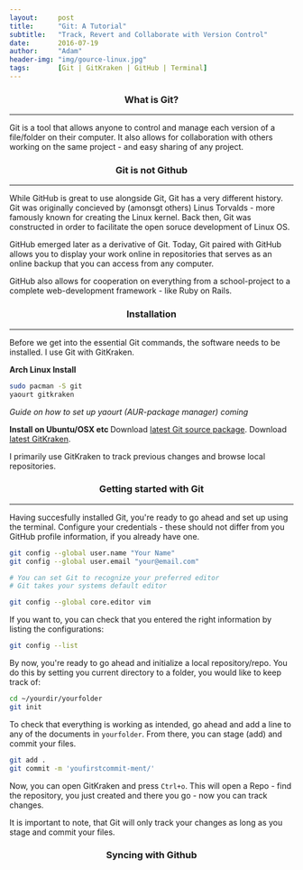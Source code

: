 ```yaml
---
layout:     post
title:      "Git: A Tutorial"
subtitle:   "Track, Revert and Collaborate with Version Control"
date:       2016-07-19
author:     "Adam"
header-img: "img/gource-linux.jpg"
tags:		[Git | GitKraken | GitHub | Terminal]
---
```


<center><h3> What is Git? </h3></center>
<hr>
Git is a tool that allows anyone to control and manage each version of a file/folder on their computer. It also allows for collaboration with others working on the same project - and easy sharing of any project. 

<center><h3> Git is not Github </h3></center>
<hr>
While GitHub is great to use alongside Git, Git has a very different history. Git was originally concieved by (amonsgt others) Linus Torvalds - more famously known for creating the Linux kernel. Back then, Git was constructed in order to facilitate the open soruce development of Linux OS.

GitHub emerged later as a derivative of Git. 
Today, Git paired with GitHub allows you to display your work online in repositories that serves as an online backup that you can access from any computer. 

GitHub also allows for cooperation on everything from a school-project to a complete web-development framework - like Ruby on Rails. 

<center><h3> Installation </h3></center>
<hr>
Before we get into the essential Git commands, the software needs to be installed. I use Git with GitKraken. 

<b> Arch Linux Install </b>

```.sh
sudo pacman -S git
yaourt gitkraken
```

<i> Guide on how to set up yaourt (AUR-package manager) coming </i>


<b> Install on Ubuntu/OSX etc </b>
Download [latest Git source package](https://git-scm.com/).
Download [latest GitKraken](https://www.gitkraken.com/download).

I primarily use GitKraken to track previous changes and browse local repositories.


<center><h3> Getting started with Git </h3></center>
<hr>

Having succesfully installed Git, you're ready to go ahead and set up using the terminal. Configure your credentials - these should not differ from you GitHub profile information, if you already have one. 

```.sh
git config --global user.name "Your Name"
git config --global user.email "your@email.com"

# You can set Git to recognize your preferred editor
# Git takes your systems default editor

git config --global core.editor vim
```

If you want to, you can check that you entered the right information by listing the configurations:

```.sh
git config --list
```

By now, you're ready to go ahead and initialize a local repository/repo. You do this by setting you current directory to a folder, you would like to keep track of:

```.sh
cd ~/yourdir/yourfolder
git init
```

To check that everything is working as intended, go ahead and add a line to any of the documents in `yourfolder`. From there, you can stage (add) and commit your files.

```.sh
git add .
git commit -m 'youfirstcommit-ment/'
```

Now, you can open GitKraken and press `Ctrl+o`. This will open a Repo - find the repository, you just created and there you go - now you can track changes. 

It is important to note, that Git will only track your changes as long as you stage and commit your files.


<h3><center> Syncing with Github </center></h3>




```.sh

```

```.sh

```

```.sh

```